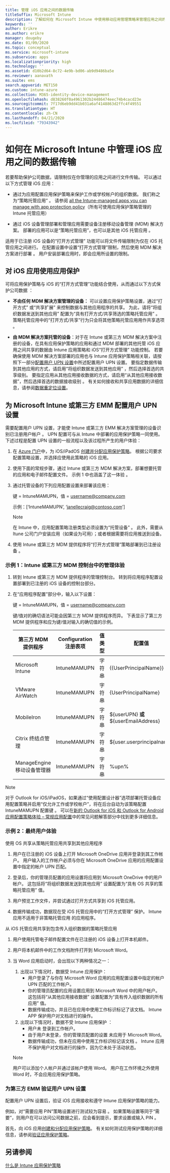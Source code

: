 ```yaml
---
title: 管理 iOS 应用之间的数据传输
titleSuffix: Microsoft Intune
description: 了解如何在 Microsoft Intune 中使用移动应用管理策略来管理应用之间的数据传输。
keywords: ''
author: Erikre
ms.author: erikre
manager: dougeby
ms.date: 01/09/2020
ms.topic: conceptual
ms.service: microsoft-intune
ms.subservice: apps
ms.localizationpriority: high
ms.technology: ''
ms.assetid: d10b2d64-8c72-4e9b-bd06-ab9d9486ba5e
ms.reviewer: aanavath
ms.suite: ems
search.appverid: MET150
ms.custom: intune-azure
ms.collection: M365-identity-device-management
ms.openlocfilehash: d838260f0a4961302b24486474eec74b4cacd23e
ms.sourcegitcommit: 7f17d6eb9dd41b031a6af4148863d2ffc4f49551
ms.translationtype: HT
ms.contentlocale: zh-CN
ms.lasthandoff: 04/21/2020
ms.locfileid: "79343942"
---
```

# <a name="how-to-manage-data-transfer-between-ios-apps-in-microsoft-intune"></a>如何在 Microsoft Intune 中管理 iOS 应用之间的数据传输

若要帮助保护公司数据，请限制仅在你管理的应用之间进行文件传输。 可以通过以下方式管理 iOS 应用：

- 通过为应用配置应用保护策略来保护工作或学校帐户的组织数据。 我们称之为“策略托管应用”  。  请参阅 [all the Intune-managed apps you can manage with app protection policy](https://www.microsoft.com/cloud-platform/microsoft-intune-apps)（所有可使用应用保护策略管理的 Intune 托管应用）

- 通过 iOS 设备管理部署和管理应用需要设备注册移动设备管理 (MDM) 解决方案。 部署的应用可以是“策略托管应用”，也可以是其他 iOS 托管应用  。

适用于已注册 iOS 设备的“打开方式管理”  功能可以将文件传输限制为仅在 iOS 托管应用之间进行。 在配置设置中设置“打开方式管理”限制，然后使用 MDM 解决方案进行部署  。  用户安装部署应用时，即会应用所设置的限制。

## <a name="use-app-protection-with-ios-apps"></a>对 iOS 应用使用应用保护
可将应用保护策略与 iOS 的“打开方式管理”功能结合使用，从而通过以下方式保护公司数据  ：

- **不由任何 MDM 解决方案管理的设备：** 可以设置应用保护策略设置，通过“打开方式”  或“共享扩展”  来控制数据与其他应用程序的共享。  为此，请将“将组织数据发送到其他应用”  配置为“具有打开方式/共享筛选的策略托管应用”  。  策略托管应用中的“打开方式/共享”行为只会将其他策略托管应用用作共享选项    。 

- **由 MDM 解决方案托管的设备**：对于在 Intune 或第三方 MDM 解决方案中注册的设备，在具有应用保护策略的应用和通过 MDM 部署的其他托管 iOS 应用之间共享的数据由 Intune 应用策略和 iOS“打开方式管理”  功能控制。 若要确保使用 MDM 解决方案部署的应用也与 Intune 应用保护策略相关联，请按照下一部分[配置用户 UPN 设置](data-transfer-between-apps-manage-ios.md#configure-user-upn-setting-for-microsoft-intune-or-third-party-emm)中所述配置用户 UPN 设置。 要指定数据传输到其他应用的方式，请启用“将组织数据发送到其他应用”  ，然后选择首选的共享级别。 要指定应用从其他应用接收数据的方式，请启用“从其他应用接收数据”，然后选择首选的数据接收级别  。 有关如何接收和共享应用数据的详细信息，请参阅[数据重定位设置](app-protection-policy-settings-ios.md#data-protection)。

## <a name="configure-user-upn-setting-for-microsoft-intune-or-third-party-emm"></a>为 Microsoft Intune 或第三方 EMM 配置用户 UPN 设置
需要配置用户 UPN 设置，才能使 Intune 或第三方 EMM 解决方案管理的设备识别已注册用户帐户  。 UPN 配置可与从 Intune 中部署的应用保护策略一同使用。 下述过程是配置 UPN 设置的一般流程以及该过程所产生的用户体验：

1. 在 [Azure 门户](https://portal.azure.com)中，为 iOS/iPadOS [创建并分配应用保护策略](app-protection-policies.md)。 根据公司要求配置策略设置，并选择应使用此策略的 iOS 应用。

2. 使用下面的常规步骤，通过 Intune 或第三方 MDM 解决方案，部署想要托管的应用和电子邮件配置文件。 示例 1 中也涵盖了这一体验  。

3. 通过托管设备的下列应用配置设置来部署该应用：

      键  = IntuneMAMUPN，值   = <username@company.com>

      示例：[‘IntuneMAMUPN’, ‘janellecraig@contoso.com’]
      
     > [!NOTE]
     > 在 Intune 中，应用配置策略注册类型必须设置为“托管设备”  。
     > 此外，需要从 Itune 公司门户安装应用（如果设为可用）；或者根据需要将应用推送到设备。 

4. 使用 Intune 或第三方 MDM 提供程序将“打开方式管理”策略部署到已注册设备  。


### <a name="example-1-admin-experience-in-intune-or-third-party-mdm-console"></a>示例 1：Intune 或第三方 MDM 控制台中的管理体验

1. 转到 Intune 或第三方 MDM 提供程序的管理控制台。 转到将应用程序配置设置部署到已注册的 iOS 设备的控制台部分。

2. 在“应用程序配置”部分中，输入以下设置：

   键  = IntuneMAMUPN，值   = <username@company.com>

   键/值对的确切语法可能会因第三方 MDM 提供程序而异。 下表显示了第三方 MDM 提供程序和应为键/值对输入的确切值的示例。

   |第三方 MDM 提供程序| Configuration 注册表项 | 值类型 | 配置值|
   | ------- | ---- | ---- | ---- |
   |Microsoft Intune| IntuneMAMUPN | 字符串 | {{UserPrincipalName}}|
   |VMware AirWatch| IntuneMAMUPN | 字符串 | {UserPrincipalName}|
   |MobileIron | IntuneMAMUPN | 字符串 | ${userUPN} **或** ${userEmailAddress} |
   |Citrix 终结点管理 | IntuneMAMUPN | 字符串 | ${user.userprincipalname} |
   |ManageEngine 移动设备管理器 | IntuneMAMUPN | 字符串 | %upn% |

> [!NOTE]  
> 对于 Outlook for iOS/iPadOS，如果通过“使用配置设计器”选项部署托管设备应用配置策略并启用“仅允许工作或学校帐户”，将在后台自动为该策略配置 IntuneMAMUPN 配置键  。 可以在[新的 Outlook for iOS 和 Outlook for Android 应用配置策略体验 – 常规应用配置](https://techcommunity.microsoft.com/t5/Intune-Customer-Success/New-Outlook-for-iOS-and-Android-App-Configuration-Policy/ba-p/370481)中的常见问题解答部分中找到更多详细信息。 


### <a name="example-2-end-user-experience"></a>示例 2：最终用户体验

使用 OS 共享从策略托管应用共享到其他应用程序  

1. 用户在已注册的 iOS 设备上打开 Microsoft OneDrive 应用并登录到其工作帐户。  用户输入的工作帐户必须与你在 Microsoft OneDrive 应用的应用配置设置中指定的帐户 UPN 匹配。

2. 登录后，你的管理员配置的应用设置将应用到 Microsoft OneDrive 中的用户帐户。  这包括将“将组织数据发送到其他应用”  设置配置为“具有 OS 共享的策略托管应用”  值。

3. 用户预览工作文件，并尝试通过打开方式共享到 iOS 托管应用。  

4. 数据传输成功，数据现在受 iOS 托管应用中的“打开方式管理”  保护。  Intune 应用不适用于非策略托管应用  的应用程序。

从 iOS 托管应用共享到包含传入组织数据的策略托管应用   

1. 用户使用托管电子邮件配置文件在已注册的 iOS 设备上打开本机邮件。  

1. 用户将本机邮件中的工作文档附件打开到 Microsoft Word。

1. 当 Word 应用启动时，会出现以下两种情况之一：
   1. 出现以下情况时，数据受 Intune 应用保护：
      - 用户登录了与你在 Microsoft Word 应用的应用配置设置中指定的帐户 UPN 匹配的工作帐户。 
      - 你的管理员配置的应用设置应用到 Microsoft Word 中的用户帐户。  这包括将“从其他应用接收数据”  设置配置为“具有传入组织数据的所有应用”  值。
      - 数据传输成功，并且已在应用中使用工作标识标记了该文档。  Intune APP 保护用户对文档进行的操作。
   1. 出现以下情况时，数据不受 Intune 应用保护  ：
      - 用户未  登录到工作帐户。
      - 由于用户未登录，你的管理员配置的设置  未应用于 Microsoft Word。
      - 数据传输成功，但未在应用中使用工作标识标记该文档  。  Intune 应用  不保护用户对文档进行的操作，因为它未处于活动状态。

    > [!NOTE]
    > 用户可以添加个人帐户并通过该帐户使用 Word。 用户在工作环境之外使用 Word 时，不会应用应用保护策略。 

### <a name="validate-user-upn-setting-for-third-party-emm"></a>为第三方 EMM 验证用户 UPN 设置

配置用户 UPN 设置后，验证 iOS 应用接收和遵守 Intune 应用保护策略的能力。

例如，对“需要应用 PIN”策略设置进行测试较为容易  。 如果策略设置等同于“需要”，则用户在可以访问公司数据之前，应会看到提示，要求设置或输入 PIN  。

首先，向 iOS 应用[创建和分配应用保护策略](app-protection-policies.md)。 有关如何测试应用保护策略的详细信息，请参阅[验证应用保护策略](app-protection-policies-validate.md)。


## <a name="see-also"></a>另请参阅
[什么是 Intune 应用保护策略](app-protection-policy.md)
